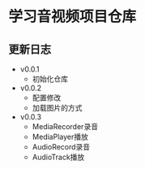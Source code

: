 # 学习音视频项目仓库
## 更新日志
- v0.0.1
  - 初始化仓库
- v0.0.2
  - 配置修改
  - 加载图片的方式
- v0.0.3
  - MediaRecorder录音
  - MediaPlayer播放
  - AudioRecord录音
  - AudioTrack播放